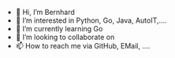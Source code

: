 - 👋 Hi, I’m Bernhard
- 👀 I’m interested in Python, Go, Java, AutoIT,....
- 🌱 I’m currently learning Go
- 💞️ I’m looking to collaborate on 
- 📫 How to reach me via GitHub, EMail, ....



